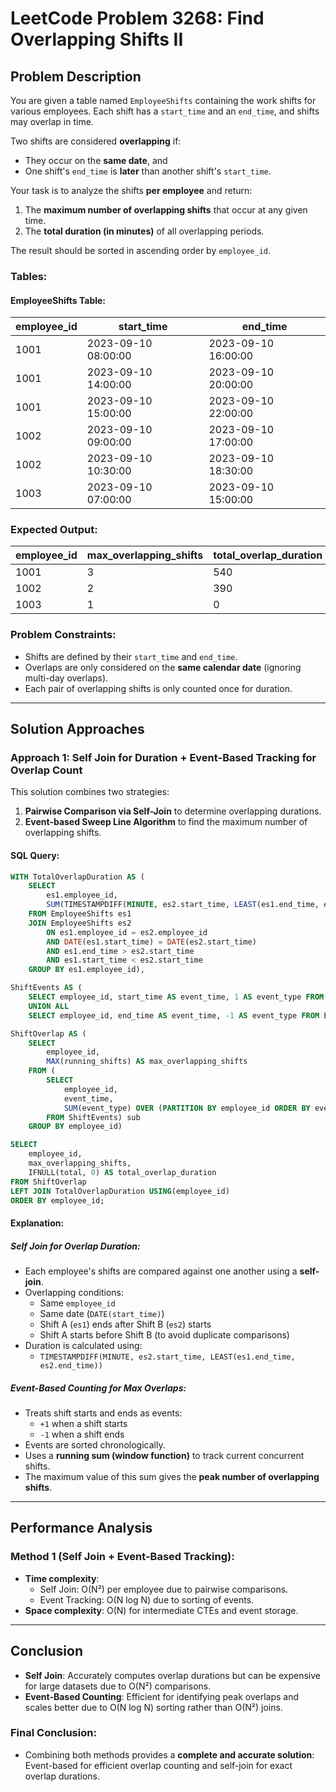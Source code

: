 # LeetCode Problem 3268: Find Overlapping Shifts II

## Problem Description

You are given a table named `EmployeeShifts` containing the work shifts for various employees. Each shift has a `start_time` and an `end_time`, and shifts may overlap in time.

Two shifts are considered **overlapping** if:
- They occur on the **same date**, and
- One shift's `end_time` is **later** than another shift's `start_time`.

Your task is to analyze the shifts **per employee** and return:
1. The **maximum number of overlapping shifts** that occur at any given time.
2. The **total duration (in minutes)** of all overlapping periods.

The result should be sorted in ascending order by `employee_id`.

### Tables:

#### EmployeeShifts Table:

| employee_id | start_time           | end_time             |
|-------------|----------------------|----------------------|
| 1001        | 2023-09-10 08:00:00  | 2023-09-10 16:00:00  |
| 1001        | 2023-09-10 14:00:00  | 2023-09-10 20:00:00  |
| 1001        | 2023-09-10 15:00:00  | 2023-09-10 22:00:00  |
| 1002        | 2023-09-10 09:00:00  | 2023-09-10 17:00:00  |
| 1002        | 2023-09-10 10:30:00  | 2023-09-10 18:30:00  |
| 1003        | 2023-09-10 07:00:00  | 2023-09-10 15:00:00  |

### Expected Output:

| employee_id | max_overlapping_shifts | total_overlap_duration |
|-------------|-------------------------|--------------------------|
| 1001        | 3                       | 540                      |
| 1002        | 2                       | 390                      |
| 1003        | 1                       | 0                        |

### Problem Constraints:
- Shifts are defined by their `start_time` and `end_time`.
- Overlaps are only considered on the **same calendar date** (ignoring multi-day overlaps).
- Each pair of overlapping shifts is only counted once for duration.

---

## Solution Approaches

### Approach 1: Self Join for Duration + Event-Based Tracking for Overlap Count

This solution combines two strategies:
1. **Pairwise Comparison via Self-Join** to determine overlapping durations.
2. **Event-based Sweep Line Algorithm** to find the maximum number of overlapping shifts.

#### SQL Query:
```sql
WITH TotalOverlapDuration AS (
    SELECT 
        es1.employee_id,
        SUM(TIMESTAMPDIFF(MINUTE, es2.start_time, LEAST(es1.end_time, es2.end_time))) AS total
    FROM EmployeeShifts es1
    JOIN EmployeeShifts es2
        ON es1.employee_id = es2.employee_id
        AND DATE(es1.start_time) = DATE(es2.start_time)
        AND es1.end_time > es2.start_time
        AND es1.start_time < es2.start_time
    GROUP BY es1.employee_id),

ShiftEvents AS (
    SELECT employee_id, start_time AS event_time, 1 AS event_type FROM EmployeeShifts
    UNION ALL
    SELECT employee_id, end_time AS event_time, -1 AS event_type FROM EmployeeShifts),

ShiftOverlap AS (
    SELECT 
        employee_id, 
        MAX(running_shifts) AS max_overlapping_shifts
    FROM (
        SELECT 
            employee_id,
            event_time,
            SUM(event_type) OVER (PARTITION BY employee_id ORDER BY event_time) AS running_shifts
        FROM ShiftEvents) sub
    GROUP BY employee_id)

SELECT 
    employee_id,
    max_overlapping_shifts,
    IFNULL(total, 0) AS total_overlap_duration
FROM ShiftOverlap 
LEFT JOIN TotalOverlapDuration USING(employee_id)
ORDER BY employee_id;
```

#### Explanation:

##### Self Join for Overlap Duration:
- Each employee's shifts are compared against one another using a **self-join**.
- Overlapping conditions:
  - Same `employee_id`
  - Same date (`DATE(start_time)`)
  - Shift A (`es1`) ends after Shift B (`es2`) starts
  - Shift A starts before Shift B (to avoid duplicate comparisons)
- Duration is calculated using:
  - `TIMESTAMPDIFF(MINUTE, es2.start_time, LEAST(es1.end_time, es2.end_time))`

##### Event-Based Counting for Max Overlaps:
- Treats shift starts and ends as events:
  - `+1` when a shift starts
  - `-1` when a shift ends
- Events are sorted chronologically.
- Uses a **running sum (window function)** to track current concurrent shifts.
- The maximum value of this sum gives the **peak number of overlapping shifts**.

---

## Performance Analysis

### Method 1 (Self Join + Event-Based Tracking):

- **Time complexity**:
  - Self Join: O(N²) per employee due to pairwise comparisons.
  - Event Tracking: O(N log N) due to sorting of events.
- **Space complexity**: O(N) for intermediate CTEs and event storage.

---

## Conclusion

- **Self Join**: Accurately computes overlap durations but can be expensive for large datasets due to O(N²) comparisons.
- **Event-Based Counting**: Efficient for identifying peak overlaps and scales better due to O(N log N) sorting rather than O(N²) joins.

### Final Conclusion:
- Combining both methods provides a **complete and accurate solution**: Event-based for efficient overlap counting and self-join for exact overlap durations.
